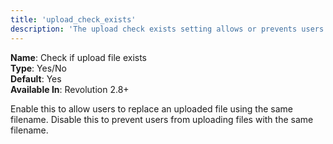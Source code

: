 ```yaml
---
title: 'upload_check_exists'
description: 'The upload check exists setting allows or prevents users from uploading files with the same filename.'
---
```


**Name**: Check if upload file exists  
**Type**: Yes/No  
**Default**: Yes  
**Available In**: Revolution 2.8+

Enable this to allow users to replace an uploaded file using the same filename. Disable this to prevent users from uploading files with the same filename.
